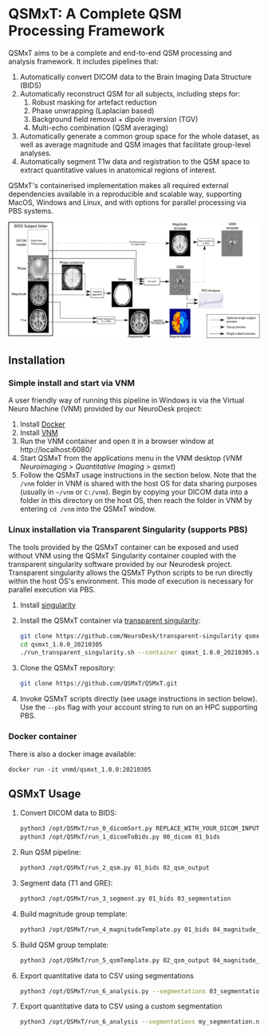 # QSMxT: A Complete QSM Processing Framework

QSMxT aims to be a complete and end-to-end QSM processing and analysis framework. It includes pipelines that:

1. Automatically convert DICOM data to the Brain Imaging Data Structure (BIDS)
2. Automatically reconstruct QSM for all subjects, including steps for:
   1. Robust masking for artefact reduction
   2. Phase unwrapping (Laplacian based)
   3. Background field removal + dipole inversion (TGV)
   4. Multi-echo combination (QSM averaging)
3. Automatically generate a common group space for the whole dataset, as well as average magnitude and QSM images that facilitate group-level analyses.
4. Automatically segment T1w data and registration to the QSM space to extract quantitative values in anatomical regions of interest.

QSMxT's containerised implementation makes all required external dependencies available in a reproducible and scalable way, supporting MacOS, Windows and Linux, and with options for parallel processing via PBS systems.

![QSMxT Process Diagram](diagram.png)

## Installation
### Simple install and start via VNM

A user friendly way of running this pipeline in Windows is via the Virtual Neuro Machine (VNM) provided by our NeuroDesk project:

1. Install [Docker](https://www.docker.com/)
2. Install [VNM](https://github.com/NeuroDesk/vnm/)
3. Run the VNM container and open it in a browser window at http://localhost:6080/
4. Start QSMxT from the applications menu in the VNM desktop
   (*VNM Neuroimaging* > *Quantitative Imaging* > *qsmxt*)
3. Follow the QSMxT usage instructions in the section below. Note that the `/vnm` folder in VNM is shared with the host OS for data sharing purposes (usually in `~/vnm` or `C:/vnm`). Begin by copying your DICOM data into a folder in this directory on the host OS, then reach the folder in VNM by entering `cd /vnm` into the QSMxT window.

### Linux installation via Transparent Singularity (supports PBS)

The tools provided by the QSMxT container can be exposed and used without VNM using the QSMxT Singularity container coupled with the transparent singularity software provided by our Neurodesk project. Transparent singularity allows the QSMxT Python scripts to be run directly within the host OS's environment. This mode of execution is necessary for parallel execution via PBS.

1. Install [singularity](https://sylabs.io/guides/3.0/user-guide/quick_start.html)
   
2. Install the QSMxT container via [transparent singularity](https://github.com/neurodesk/transparent-singularity):

    ```bash
    git clone https://github.com/NeuroDesk/transparent-singularity qsmxt_1.0.0_20210305
    cd qsmxt_1.0.0_20210305
    ./run_transparent_singularity.sh --container qsmxt_1.0.0_20210305.simg
    ```

3. Clone the QSMxT repository:
    ```bash
    git clone https://github.com/QSMxT/QSMxT.git
    ```

4. Invoke QSMxT scripts directly (see usage instructions in section below). Use the `--pbs` flag with your account string to run on an HPC supporting PBS.

### Docker container

There is also a docker image available:

```
docker run -it vnmd/qsmxt_1.0.0:20210305
```

## QSMxT Usage
1. Convert DICOM data to BIDS:
    ```bash
    python3 /opt/QSMxT/run_0_dicomSort.py REPLACE_WITH_YOUR_DICOM_INPUT_DATA_DIRECTORY 00_dicom
    python3 /opt/QSMxT/run_1_dicomToBids.py 00_dicom 01_bids
    ```
2. Run QSM pipeline:
    ```bash
    python3 /opt/QSMxT/run_2_qsm.py 01_bids 02_qsm_output
    ```
3. Segment data (T1 and GRE):
    ```bash
    python3 /opt/QSMxT/run_3_segment.py 01_bids 03_segmentation
    ```
4. Build magnitude group template:
    ```bash
    python3 /opt/QSMxT/run_4_magnitudeTemplate.py 01_bids 04_magnitude_template
    ```
5. Build QSM group template:
    ```bash
    python3 /opt/QSMxT/run_5_qsmTemplate.py 02_qsm_output 04_magnitude_template 05_qsm_template
    ```
6. Export quantitative data to CSV using segmentations
    ```bash
    python3 /opt/QSMxT/run_6_analysis.py --segmentations 03_segmentation/qsm_segmentation/*.nii --qsm_files 02_qsm_output/qsm_final/*.nii --out_dir 06_analysis
    ```
7. Export quantitative data to CSV using a custom segmentation
    ```bash
    python3 /opt/QSMxT/run_6_analysis --segmentations my_segmentation.nii --qsm_files 05_qsm_template/qsm_transformed/*/*.nii --out_dir 07_analysis
    ```
